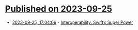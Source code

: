 # [Published on 2023-09-25](index.md)

* [2023-09-25, 17:04:09](https://lobste.rs/s/wjlijb/interoperability_swift_s_super_power) - [Interoperability: Swift’s Super Power](https://speakinginswift.substack.com/p/interoperability-swifts-super-power)
